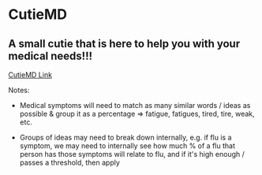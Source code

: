 # CutieMD

## A small cutie that is here to help you with your medical needs!!!


[CutieMD Link](cutiemd.herokuapp.com)






Notes:
- Medical symptoms will need to match as many similar words / ideas as possible & group it as a percentage
=> fatigue, fatigues, tired, tire, weak, etc.


- Groups of ideas may need to break down internally, 
	e.g. if flu is a symptom, we may need to internally see how much % of a flu that person has
		those symptoms will relate to flu, and if it's high enough / passes a threshold, then apply

